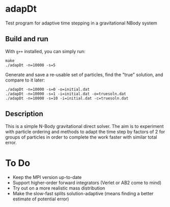 # adapDt
Test program for adaptive time stepping in a gravitational NBody system

## Build and run
With `g++` installed, you can simply run:

	make
	./adapDt -n=10000 -s=5

Generate and save a re-usable set of particles, find the "true" solution, and compare to it later:

	./adapDt -n=10000 -s=0 -o=initial.dat
	./adapDt -n=10000 -s=1 -i=initial.dat -o=truesoln.dat
	./adapDt -n=10000 -s=10 -i=initial.dat -c=truesoln.dat

## Description
This is a simple N-Body gravitational direct solver. The aim is to experiment with particle ordering
and methods to adapt the time step by factors of 2 for groups of particles in order to complete
the work faster with similar total error.

# To Do
* Keep the MPI version up-to-date
* Support higher-order forward integrators (Verlet or AB2 come to mind)
* Try out on a more realistic mass distribution
* Make the slow-fast splits solution-adaptive (means finding a better estimate of potential error)

